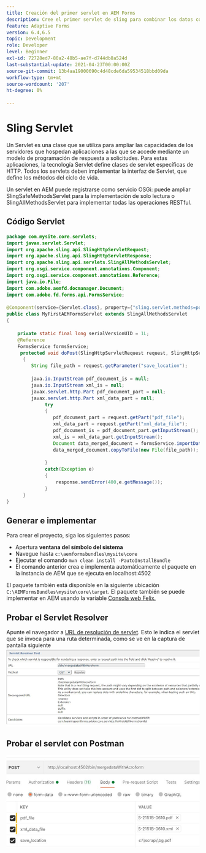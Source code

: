 ```yaml
---
title: Creación del primer servlet en AEM Forms
description: Cree el primer servlet de sling para combinar los datos con la plantilla de formulario.
feature: Adaptive Forms
version: 6.4,6.5
topic: Development
role: Developer
level: Beginner
exl-id: 72728ed7-80a2-48b5-ae7f-d744db8a524d
last-substantial-update: 2021-04-23T00:00:00Z
source-git-commit: 13b4aa19000690c4d48cde6da59534518bbd09da
workflow-type: tm+mt
source-wordcount: '207'
ht-degree: 0%

---
```


# Sling Servlet

Un Servlet es una clase que se utiliza para ampliar las capacidades de los servidores que hospedan aplicaciones a las que se accede mediante un modelo de programación de respuesta a solicitudes. Para estas aplicaciones, la tecnología Servlet define clases de servlet específicas de HTTP.
Todos los servlets deben implementar la interfaz de Servlet, que define los métodos del ciclo de vida.


Un servlet en AEM puede registrarse como servicio OSGi: puede ampliar SlingSafeMethodsServlet para la implementación de solo lectura o SlingAllMethodsServlet para implementar todas las operaciones RESTful.

## Código Servlet

```java
package com.mysite.core.servlets;
import javax.servlet.Servlet;
import org.apache.sling.api.SlingHttpServletRequest;
import org.apache.sling.api.SlingHttpServletResponse;
import org.apache.sling.api.servlets.SlingAllMethodsServlet;
import org.osgi.service.component.annotations.Component;
import org.osgi.service.component.annotations.Reference;
import java.io.File;
import com.adobe.aemfd.docmanager.Document;
import com.adobe.fd.forms.api.FormsService;

@Component(service={Servlet.class}, property={"sling.servlet.methods=post", "sling.servlet.paths=/bin/mergedataWithAcroform"})
public class MyFirstAEMFormsServlet extends SlingAllMethodsServlet
{
    
    private static final long serialVersionUID = 1L;
    @Reference
    FormsService formsService;
     protected void doPost(SlingHttpServletRequest request, SlingHttpServletResponse response)
      { 
         String file_path = request.getParameter("save_location");
         
         java.io.InputStream pdf_document_is = null;
         java.io.InputStream xml_is = null;
         javax.servlet.http.Part pdf_document_part = null;
         javax.servlet.http.Part xml_data_part = null;
              try
              {
                 pdf_document_part = request.getPart("pdf_file");
                 xml_data_part = request.getPart("xml_data_file");
                 pdf_document_is = pdf_document_part.getInputStream();
                 xml_is = xml_data_part.getInputStream();
                 Document data_merged_document = formsService.importData(new Document(pdf_document_is), new Document(xml_is));
                 data_merged_document.copyToFile(new File(file_path));
                 
              }
              catch(Exception e)
              {
                  response.sendError(400,e.getMessage());
              }
      }
}
```

## Generar e implementar

Para crear el proyecto, siga los siguientes pasos:

* Apertura **ventana del símbolo del sistema**
* Navegue hasta `c:\aemformsbundles\mysite\core`
* Ejecutar el comando `mvn clean install -PautoInstallBundle`
* El comando anterior crea e implementa automáticamente el paquete en la instancia de AEM que se ejecuta en localhost:4502

El paquete también está disponible en la siguiente ubicación `C:\AEMFormsBundles\mysite\core\target`. El paquete también se puede implementar en AEM usando la variable [Consola web Felix.](http://localhost:4502/system/console/bundles)


## Probar el Servlet Resolver

Apunte el navegador a [URL de resolución de servlet](http://localhost:4502/system/console/servletresolver?url=%2Fbin%2FmergedataWithAcroform&amp;method=POST). Esto le indica el servlet que se invoca para una ruta determinada, como se ve en la captura de pantalla siguiente
![servlet-resolver](assets/servlet-resolver.JPG)

## Probar el servlet con Postman

![Probar el servlet con Postman](assets/test-servlet-postman.JPG)
